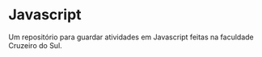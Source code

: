 # Javascript
Um repositório para guardar atividades em Javascript feitas na faculdade Cruzeiro do Sul.
